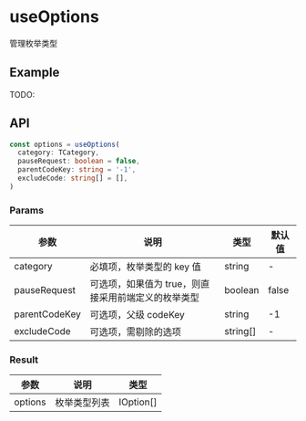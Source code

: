 # useOptions

管理枚举类型

## Example

TODO:

## API

```ts
const options = useOptions(
  category: TCategory,
  pauseRequest: boolean = false,
  parentCodeKey: string = '-1',
  excludeCode: string[] = [],
)
```

### Params

| 参数          | 说明                                                | 类型     | 默认值 |
| ------------- | --------------------------------------------------- | -------- | ------ |
| category      | 必填项，枚举类型的 key 值                           | string   | -      |
| pauseRequest  | 可选项，如果值为 true，则直接采用前端定义的枚举类型 | boolean  | false  |
| parentCodeKey | 可选项，父级 codeKey                                | string   | -1     |
| excludeCode   | 可选项，需剔除的选项                                | string[] | -      |

### Result

| 参数    | 说明         | 类型      |
| ------- | ------------ | --------- |
| options | 枚举类型列表 | IOption[] |
